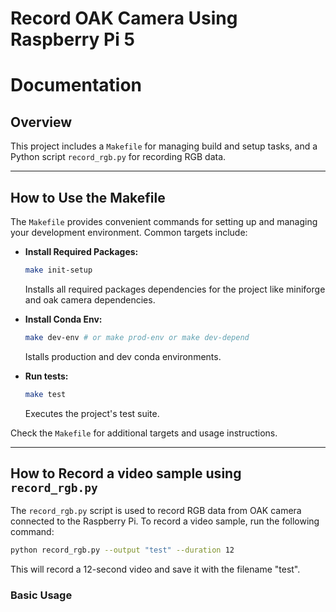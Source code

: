 # Record OAK Camera Using Raspberry Pi 5

# Documentation

## Overview

This project includes a `Makefile` for managing build and setup tasks, and a Python script `record_rgb.py` for recording RGB data.

---

## How to Use the Makefile

The `Makefile` provides convenient commands for setting up and managing your development environment. Common targets include:

- **Install Required Packages:**  
    ```sh
    make init-setup
    ```
    Installs all required packages dependencies for the project like miniforge and oak camera dependencies.

- **Install Conda Env:**  
    ```sh
    make dev-env # or make prod-env or make dev-depend 
    ```
    Istalls production and dev conda environments.

- **Run tests:**  
    ```sh
    make test
    ```
    Executes the project's test suite.

Check the `Makefile` for additional targets and usage instructions.

---

## How to Record a video sample using `record_rgb.py`

The `record_rgb.py` script is used to record RGB data from OAK camera connected to the Raspberry Pi.
To record a video sample, run the following command:

```sh
python record_rgb.py --output "test" --duration 12
```
This will record a 12-second video and save it with the filename "test".

### Basic Usage
